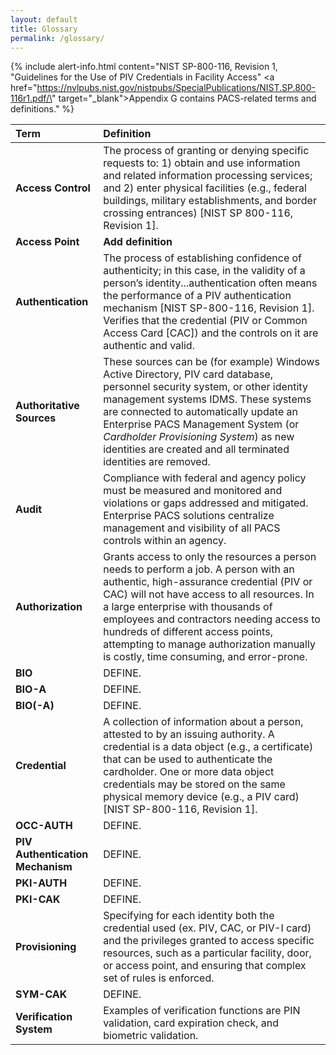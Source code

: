 ```yaml
---
layout: default
title: Glossary
permalink: /glossary/
---
```


{% include alert-info.html content="NIST SP-800-116, Revision 1, \"Guidelines for the Use of PIV Credentials in Facility Access\" <a href=\"https://nvlpubs.nist.gov/nistpubs/SpecialPublications/NIST.SP.800-116r1.pdf/\" target=\"_blank\">Appendix G </a> contains PACS-related terms and definitions." %}


| Term | Definition |
| :----------- | :-------------------------------     |
| **Access Control** | The process of granting or denying specific requests to: 1) obtain and use information and related information processing services; and 2) enter physical facilities (e.g., federal buildings, military establishments, and border crossing entrances) [NIST SP 800-116, Revision 1].                         |
| **Access Point** | **Add definition**                |
| **Authentication**  | The process of establishing confidence of authenticity; in this case, in the validity of a person’s identity...authentication often means the performance of a PIV authentication mechanism [NIST SP-800-116, Revision 1]. Verifies that the credential (PIV or Common Access Card [CAC]) and the controls on it are authentic and valid.|
| **Authoritative Sources** | These sources can be (for example) Windows Active Directory, PIV card database, personnel security system, or other identity management systems IDMS. These systems are connected to automatically update an Enterprise PACS Management System (or *Cardholder Provisioning System*) as new identities are created and all terminated identities are removed. |   
| **Audit**   | Compliance with federal and agency policy must be measured and monitored and violations or gaps addressed and mitigated.  Enterprise PACS solutions centralize management and visibility of all PACS controls within an agency.| 
| **Authorization**  |  Grants access  to only the resources a person needs to perform a job.  A person with an authentic, high-assurance credential (PIV or CAC) will not have access to all resources.  In a large enterprise with thousands of employees and contractors needing access to hundreds of different access points, attempting to manage authorization manually is costly, time consuming, and error-prone.|
| **BIO** | DEFINE. |
| **BIO-A** | DEFINE. |
| **BIO(-A)** | DEFINE. |
| **Credential** | A collection of information about a person, attested to by an issuing authority. A credential is a data object (e.g., a certificate) that can be used to authenticate the cardholder. One or more data object credentials may be stored on the same physical memory device (e.g., a PIV card) [NIST SP-800-116, Revision 1].|
| **OCC-AUTH** | DEFINE. |
| **PIV Authentication Mechanism** | DEFINE. | 
| **PKI-AUTH**| DEFINE. |
| **PKI-CAK**| DEFINE. |
| **Provisioning** | Specifying for each identity both the credential used (ex. PIV, CAC, or PIV-I card) and the privileges granted to access specific resources, such as a particular facility, door, or access point, and ensuring that complex set of rules is enforced.|
| **SYM-CAK**| DEFINE. |
| **Verification System** | Examples of verification functions are PIN validation, card expiration check, and biometric validation. |

